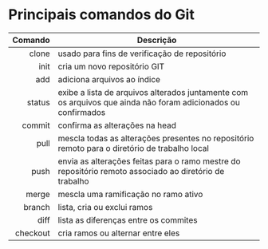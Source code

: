 # Principais comandos do Git


| Comando | Descrição                                                                                                       |
|--------:|-----------------------------------------------------------------------------------------------------------------|
| clone   | usado para fins de verificação de repositório                                                                   |
| init    | cria um novo repositório GIT                                                                                    |                           
| add     | adiciona arquivos ao índice                                                                                     |
| status  | exibe a lista de arquivos alterados juntamente com os arquivos que ainda não foram adicionados ou confirmados   |
| commit  | confirma as alterações na head                                                                                  |
| pull    | mescla todas as alterações presentes no repositório remoto para o diretório de trabalho local                   |
| push    | envia as alterações feitas para o ramo mestre do repositório remoto associado ao diretório de trabalho          |
| merge   | mescla uma ramificação no ramo ativo                                                                            |
| branch  | lista, cria ou exclui ramos                                                                                     |
| diff    | lista as diferenças entre os commites                                                                           |
| checkout| cria ramos ou alternar entre eles                                                                               |